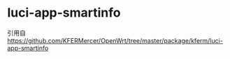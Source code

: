 # luci-app-smartinfo

引用自 https://github.com/KFERMercer/OpenWrt/tree/master/package/kferm/luci-app-smartinfo
